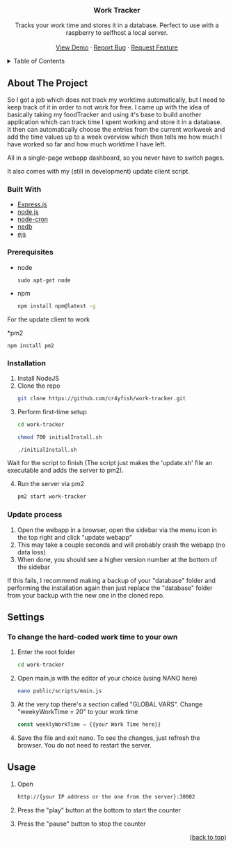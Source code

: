 <div id="top"></div>

<br />
<div align="center">

  <h3 align="center">Work Tracker</h3>

  <p align="center">
    Tracks your work time and stores it in a database. Perfect to use with a raspberry to selfhost a local server.
    <br />
    <br />
    <a href="https://github.com/cr4yfish/work-tracker">View Demo</a>
    ·
    <a href="https://github.com/cr4yfish/work-tracker/issues">Report Bug</a>
    ·
    <a href="https://github.com/cr4yfish/work-tracker/issues">Request Feature</a>
  </p>
</div>


<details>
  <summary>Table of Contents</summary>
  <ol>
    <li>
      <a href="#about-the-project">About The Project</a>
      <ul>
        <li><a href="#built-with">Built With</a></li>
      </ul>
    </li>
    <li>
      <ul>
        <li><a href="#prerequisites">Prerequisites</a></li>
        <li><a href="#installation">Installation</a></li>
        <li><a href="#settings">Settings</a></li>
        <li><a href="#usage">Usage</a></li>
      </ul>
    </li>
    <li><a href="#usage">Usage</a></li>
  </ol>
</details>


## About The Project


So I got a job which does not track my worktime automatically, but I need to keep track of it in order to not work for free.
I came up with the idea of basically taking my foodTracker and using it's base to build another application which
can track time I spent working and store it in a database. It then can automatically choose the entries from the current workweek and
add the time values up to a week overview which then tells me how much I have worked so far and how much worktime I have left.

All in a single-page webapp dashboard, so you never have to switch pages.

It also comes with my (still in development) update client script.


### Built With

* [Express.js](https://expressjs.com/)
* [node.js](https://nodejs.org/en/)
* [node-cron](https://www.npmjs.com/package/node-cron)
* [nedb](https://www.npmjs.com/package/@seald-io/nedb)
* [ejs](https://ejs.co/)



### Prerequisites

* node
    ```
    sudo apt-get node
    ```

* npm
  ```sh
  npm install npm@latest -g
  ```

For the update client to work

*pm2
 ```
 npm install pm2
 ```

### Installation

1. Install NodeJS
2. Clone the repo
    ```sh
    git clone https://github.com/cr4yfish/work-tracker.git
    ```
3. Perform first-time setup
    ```sh
    cd work-tracker
    ```
    ```sh
    chmod 700 initialInstall.sh
    ```
    ```sh
    ./initialInstall.sh
    ```
Wait for the script to finish (The script just makes the 'update.sh' file an executable and adds the server to pm2).

4. Run the server via pm2
    ```sh
    pm2 start work-tracker
    
    ```
    
### Update process
1. Open the webapp in a browser, open the sidebar via the menu icon in the top right and click "update webapp"
2. This may take a couple seconds and will probably crash the webapp (no data loss)
3. When done, you should see a higher version number at the bottom of the sidebar

If this fails, I recommend making a backup of your "database" folder and performing the installation again
then just replace the "database" folder from your backup with the new one in the cloned repo.


## Settings
### To change the hard-coded work time to your own
1. Enter the root folder
    ```sh
    cd work-tracker
    ```
2. Open main.js with the editor of your choice (using NANO here)
    ```sh
    nano public/scripts/main.js
    ```
3. At the very top there's a section called "GLOBAL VARS". Change "weekyWorkTime = 20" to your work time
    ```js
    const weeklyWorkTime = {{your Work Time here}}
    ```
4. Save the file and exit nano. To see the changes, just refresh the browser. You do not need to restart the server.



## Usage

1. Open   
    ```sh
    http://{your IP address or the one from the server}:30002
    ```

2. Press the "play" button at the bottom to start the counter
3. Press the "pause" button to stop the counter

<p align="right">(<a href="#top">back to top</a>)</p>